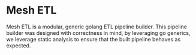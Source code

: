 # Mesh ETL

Mesh ETL is a modular, generic golang ETL pipeline builder. This pipeline builder was designed with correctness in mind, by leveraging go generics, we leverage static analysis to ensure that the built pipeline behaves as expected.

